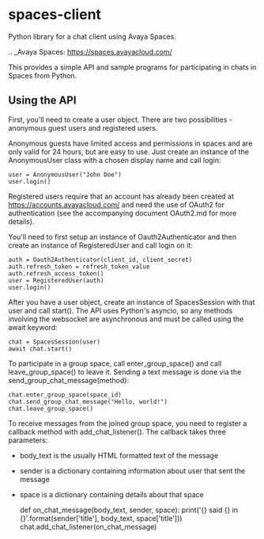 spaces-client
=============

Python library for a chat client using Avaya Spaces.

.. _Avaya Spaces: https://spaces.avayacloud.com/

This provides a simple API and sample programs for participating in chats in
Spaces from Python.

Using the API
-------------

First, you'll need to create a user object. There are two possibilities -
anonymous guest users and registered users.

Anonymous guests have limited access and permissions in spaces and are only
valid for 24 hours, but are easy to use. Just create an instance of the
AnonymousUser class with a chosen display name and call login:

    user = AnonymousUser("John Doe")
    user.login()

Registered users require that an account has already been created at
https://accounts.avayacloud.com/ and need the use of OAuth2 for authentication
(see the accompanying document OAuth2.md for more details).

You'll need to first setup an instance of Oauth2Authenticator and then create
an instance of RegisteredUser and call login on it:

    auth = Oauth2Authenticator(client_id, client_secret)
    auth.refresh_token = refresh_token_value
    auth.refresh_access_token()
    user = RegisteredUser(auth)
    user.login()

After you have a user object, create an instance of SpacesSession with that user
and call start(). The API uses Python's asyncio, so any methods involving the
websocket are asynchronous and must be called using the await keyword:

    chat = SpacesSession(user)
    await chat.start()

To participate in a group space, call enter_group_space() and call
leave_group_space() to leave it. Sending a text message is done via the
send_group_chat_message(method):

    chat.enter_group_space(space_id)
    chat.send_group_chat_message("Hello, world!")
    chat.leave_group_space()

To receive messages from the joined group space, you need to register a callback
method with add_chat_listener(). The callback takes three parameters:
* body_text is the usually HTML formatted text of the message
* sender is a dictionary containing information about user that sent the message
* space is a dictionary containing details about that space

    def on_chat_message(body_text, sender, space):
        print('{} said {} in {}'.format(sender['title'], body_text, space['title']))
    chat.add_chat_listener(on_chat_message)
